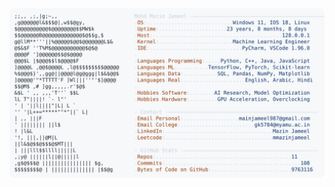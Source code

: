 <picture>
  <source srcset="https://raw.githubusercontent.com/mmazinjameel/mmazinjameel/main/dark_mode.svg?v=1752368479" media="(prefers-color-scheme: dark)">
  <img src="https://raw.githubusercontent.com/mmazinjameel/mmazinjameel/main/light_mode.svg?v=1752368479">
</picture>

